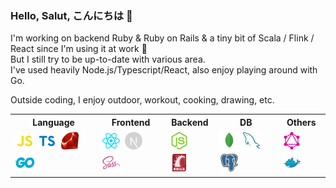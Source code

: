### Hello, Salut, こんにちは 👋

I'm working on backend Ruby & Ruby on Rails & a tiny bit of Scala / Flink / React since I'm using it at work 🙂 <br />
But I still try to be up-to-date with various area. <br />
I've used heavily Node.js/Typescript/React, also enjoy playing around with Go. <br />

Outside coding, I enjoy outdoor, workout, cooking, drawing, etc.

<table>
  <tr>
    <th>Language</th>
    <th>Frontend</th>
    <th>Backend</th>
    <th>DB</th>
    <th>Others</th>
  </tr>
  <tr>
    <td>
      <img src="https://raw.githubusercontent.com/vscode-icons/vscode-icons/master/icons/file_type_js.svg" width="32" height="32">
      <img src="https://raw.githubusercontent.com/vscode-icons/vscode-icons/master/icons/file_type_typescript.svg" width="32" height="32">
      <img src="https://raw.githubusercontent.com/vscode-icons/vscode-icons/master/icons/file_type_ruby.svg" width="32" height="32">
      <img src="https://raw.githubusercontent.com/vscode-icons/vscode-icons/master/icons/file_type_go.svg" width="32" height="32">
    </td>
    <td>
      <img src="https://raw.githubusercontent.com/vscode-icons/vscode-icons/master/icons/file_type_reactjs.svg" width="32" height="32">
      <img src="https://raw.githubusercontent.com/vscode-icons/vscode-icons/master/icons/file_type_next.svg" width="32" height="32">
      <img src="https://raw.githubusercontent.com/vscode-icons/vscode-icons/master/icons/file_type_sass.svg" width="32" height="32">
    </td>
    <td>
      <img src="https://raw.githubusercontent.com/vscode-icons/vscode-icons/master/icons/file_type_node.svg" width="32" height="32">
      <img src="https://raw.githubusercontent.com/vscode-icons/vscode-icons/master/icons/file_type_rails.svg" width="32" height="32">
    </td>
    <td>
      <img src="https://raw.githubusercontent.com/vscode-icons/vscode-icons/master/icons/file_type_mongo.svg" width="32" height="32">
      <img src="https://raw.githubusercontent.com/vscode-icons/vscode-icons/master/icons/file_type_mysql.svg" width="32" height="32">
      <img src="https://raw.githubusercontent.com/vscode-icons/vscode-icons/master/icons/file_type_pgsql.svg" width="32" height="32">
    </td>
    <td>
      <img src="https://raw.githubusercontent.com/vscode-icons/vscode-icons/master/icons/file_type_graphql.svg" width="32" height="32">
      <img src="https://raw.githubusercontent.com/vscode-icons/vscode-icons/master/icons/file_type_docker.svg" width="32" height="32">
    </td>
  </tr>
</table>


